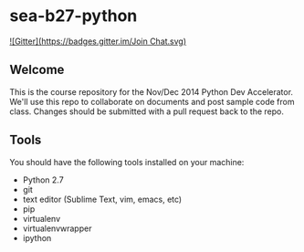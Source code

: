 # sea-b27-python
[![Gitter](https://badges.gitter.im/Join Chat.svg)](https://gitter.im/codefellows/sea-b27-python?utm_source=badge&utm_medium=badge&utm_campaign=pr-badge&utm_content=badge)


## Welcome

This is the course repository for the Nov/Dec 2014 Python Dev Accelerator. We'll
use this repo to collaborate on documents and post sample code from class. Changes
should be submitted with a pull request back to the repo.


## Tools

You should have the following tools installed on your machine:

 * Python 2.7
 * git
 * text editor (Sublime Text, vim, emacs, etc)
 * pip
 * virtualenv
 * virtualenvwrapper
 * ipython

